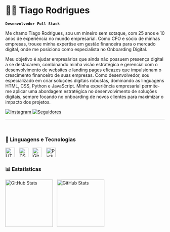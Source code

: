# 👨‍💻 Tiago Rodrigues

**`Desenvolvedor Full Stack`**

Me chamo Tiago Rodrigues, sou um mineiro sem sotaque, com 25 anos e 10 anos de experiência no mundo empresarial. Como CFO e sócio de minhas empresas, trouxe minha expertise em gestão financeira para o mercado digital, onde me posiciono como especialista no Onboarding Digital. 

Meu objetivo é ajudar empresários que ainda não possuem presença digital a se destacarem, combinando minha visão estratégica e gerencial com o desenvolvimento de websites e landing pages eficazes que impulsionam o crescimento financeiro de suas empresas. Como desenvolvedor, sou especializado em criar soluções digitais robustas, dominando as linguagens HTML, CSS, Python e JavaScript. Minha experiência empresarial permite-me aplicar uma abordagem estratégica no desenvolvimento de soluções digitais, sempre focando no onboarding de novos clientes para maximizar o impacto dos projetos.

<p>
<a href="(https://www.instagram.com/dev.tiagoro/?tab=repositories&sort=stargazers">
        <img 
            alt="Instagram" 
            title="Me siga no instagram" 
            src="https://custom-icon-badges.demolab.com/github/stars/devtiagoro?color=55960c&style=for-the-badge&labelColor=488207&logo=ig&label=instagram"
        />
    </a>
<a href="https://github.com/devtiagoro?tab=followers">
        <img 
            alt="Seguidores" 
            title="Me siga no GitHub" 
            src="https://custom-icon-badges.demolab.com/github/followers/devtiagoro?color=236ad3&labelColor=1155ba&style=for-the-badge&logo=github&label=Seguidores&logoColor=white"
        />
    </a>
</p>



---
<br>

### 🤖 Linguagens e Tecnologias

<img 
    align="left" 
    alt="HTML"
    title="HTML" 
    width="30px" 
    style="padding-right: 10px;" 
    src="https://cdn.jsdelivr.net/gh/devicons/devicon@latest/icons/html5/html5-original.svg" 
/>
<img 
    align="left" 
    alt="CSS" 
    title="CSS"
    width="30px" 
    style="padding-right: 10px;" 
    src="https://cdn.jsdelivr.net/gh/devicons/devicon@latest/icons/css3/css3-original.svg" 
/>
<img 
    align="left" 
    alt="Git" 
    title="Git"
    width="30px" 
    style="padding-right: 10px;" 
    src="https://cdn.jsdelivr.net/gh/devicons/devicon@latest/icons/git/git-original.svg" 
/>
<img 
    align="left" 
    alt="Python" 
    title="Python"
    width="30px" 
    style="padding-right: 10px;" 
    src="https://cdn.jsdelivr.net/gh/devicons/devicon@latest/icons/python/python-original.svg" 
/>
<br/>
<br/>
### 📊 Estatísticas

<p>
  <img 
    align="left" 
    alt="GitHub Stats" 
    height="150"
    style="padding-right: 10px;" 
    src="https://github-readme-stats.vercel.app/api?username=devtiagoro&show_icons=true&theme=dark&include_all_commits=true&locale=pt-br" 
  />

<img 
      align="left" 
      alt="GitHub Stats" 
      height="150" 
      src="https://github-readme-stats.vercel.app/api/top-langs/?username=devtiagoro&theme=dark&layout=compact&custom_title=Tecnologias&langs_count=9" 
  />

</p>
